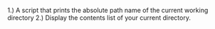 1.) A script that prints the absolute path name of the current working directory
2.) Display the contents list of your current directory.
